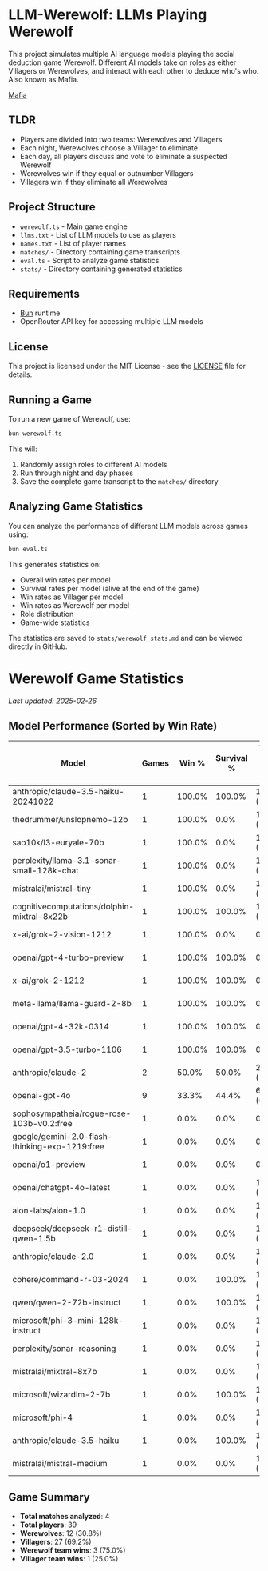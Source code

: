 # LLM-Werewolf: LLMs Playing Werewolf

This project simulates multiple AI language models playing the social deduction game Werewolf. Different AI models take on roles as either Villagers or Werewolves, and interact with each other to deduce who's who. Also known as Mafia.

[Mafia](https://en.wikipedia.org/wiki/Mafia_(party_game))

## TLDR

- Players are divided into two teams: Werewolves and Villagers
- Each night, Werewolves choose a Villager to eliminate
- Each day, all players discuss and vote to eliminate a suspected Werewolf
- Werewolves win if they equal or outnumber Villagers
- Villagers win if they eliminate all Werewolves

## Project Structure

- `werewolf.ts` - Main game engine
- `llms.txt` - List of LLM models to use as players
- `names.txt` - List of player names
- `matches/` - Directory containing game transcripts
- `eval.ts` - Script to analyze game statistics
- `stats/` - Directory containing generated statistics

## Requirements

- [Bun](https://bun.sh/) runtime
- OpenRouter API key for accessing multiple LLM models

## License

This project is licensed under the MIT License - see the [LICENSE](LICENSE) file for details.

## Running a Game

To run a new game of Werewolf, use:

```bash
bun werewolf.ts
```

This will:
1. Randomly assign roles to different AI models
2. Run through night and day phases
3. Save the complete game transcript to the `matches/` directory

## Analyzing Game Statistics

You can analyze the performance of different LLM models across games using:

```bash
bun eval.ts
```

This generates statistics on:
- Overall win rates per model
- Survival rates per model (alive at the end of the game)
- Win rates as Villager per model
- Win rates as Werewolf per model
- Role distribution
- Game-wide statistics

The statistics are saved to `stats/werewolf_stats.md` and can be viewed directly in GitHub.

<!-- begin stats -->
# Werewolf Game Statistics

*Last updated: 2025-02-26*

## Model Performance (Sorted by Win Rate)

| Model | Games | Win % | Survival % | Villager Games (% of total) | Villager Win Rate | Werewolf Games (% of total) | Werewolf Win Rate |
|-------|-------|-------|------------|-----------------------------|-------------------|-----------------------------|-------------------|
| anthropic/claude-3.5-haiku-20241022 | 1 | 100.0% | 100.0% | 1 (100.0%) | 100.0% | 0 (0.0%) | 0.0% |
| thedrummer/unslopnemo-12b | 1 | 100.0% | 0.0% | 1 (100.0%) | 100.0% | 0 (0.0%) | 0.0% |
| sao10k/l3-euryale-70b | 1 | 100.0% | 0.0% | 1 (100.0%) | 100.0% | 0 (0.0%) | 0.0% |
| perplexity/llama-3.1-sonar-small-128k-chat | 1 | 100.0% | 0.0% | 1 (100.0%) | 100.0% | 0 (0.0%) | 0.0% |
| mistralai/mistral-tiny | 1 | 100.0% | 0.0% | 1 (100.0%) | 100.0% | 0 (0.0%) | 0.0% |
| cognitivecomputations/dolphin-mixtral-8x22b | 1 | 100.0% | 100.0% | 1 (100.0%) | 100.0% | 0 (0.0%) | 0.0% |
| x-ai/grok-2-vision-1212 | 1 | 100.0% | 0.0% | 0 (0.0%) | 0.0% | 1 (100.0%) | 100.0% |
| openai/gpt-4-turbo-preview | 1 | 100.0% | 100.0% | 0 (0.0%) | 0.0% | 1 (100.0%) | 100.0% |
| x-ai/grok-2-1212 | 1 | 100.0% | 100.0% | 0 (0.0%) | 0.0% | 1 (100.0%) | 100.0% |
| meta-llama/llama-guard-2-8b | 1 | 100.0% | 100.0% | 0 (0.0%) | 0.0% | 1 (100.0%) | 100.0% |
| openai/gpt-4-32k-0314 | 1 | 100.0% | 100.0% | 0 (0.0%) | 0.0% | 1 (100.0%) | 100.0% |
| openai/gpt-3.5-turbo-1106 | 1 | 100.0% | 100.0% | 0 (0.0%) | 0.0% | 1 (100.0%) | 100.0% |
| anthropic/claude-2 | 2 | 50.0% | 50.0% | 2 (100.0%) | 50.0% | 0 (0.0%) | 0.0% |
| openai-gpt-4o | 9 | 33.3% | 44.4% | 6 (66.7%) | 0.0% | 3 (33.3%) | 100.0% |
| sophosympatheia/rogue-rose-103b-v0.2:free | 1 | 0.0% | 0.0% | 0 (0.0%) | 0.0% | 1 (100.0%) | 0.0% |
| google/gemini-2.0-flash-thinking-exp-1219:free | 1 | 0.0% | 0.0% | 0 (0.0%) | 0.0% | 1 (100.0%) | 0.0% |
| openai/o1-preview | 1 | 0.0% | 0.0% | 0 (0.0%) | 0.0% | 1 (100.0%) | 0.0% |
| openai/chatgpt-4o-latest | 1 | 0.0% | 0.0% | 1 (100.0%) | 0.0% | 0 (0.0%) | 0.0% |
| aion-labs/aion-1.0 | 1 | 0.0% | 0.0% | 1 (100.0%) | 0.0% | 0 (0.0%) | 0.0% |
| deepseek/deepseek-r1-distill-qwen-1.5b | 1 | 0.0% | 0.0% | 1 (100.0%) | 0.0% | 0 (0.0%) | 0.0% |
| anthropic/claude-2.0 | 1 | 0.0% | 0.0% | 1 (100.0%) | 0.0% | 0 (0.0%) | 0.0% |
| cohere/command-r-03-2024 | 1 | 0.0% | 100.0% | 1 (100.0%) | 0.0% | 0 (0.0%) | 0.0% |
| qwen/qwen-2-72b-instruct | 1 | 0.0% | 100.0% | 1 (100.0%) | 0.0% | 0 (0.0%) | 0.0% |
| microsoft/phi-3-mini-128k-instruct | 1 | 0.0% | 0.0% | 1 (100.0%) | 0.0% | 0 (0.0%) | 0.0% |
| perplexity/sonar-reasoning | 1 | 0.0% | 0.0% | 1 (100.0%) | 0.0% | 0 (0.0%) | 0.0% |
| mistralai/mixtral-8x7b | 1 | 0.0% | 0.0% | 1 (100.0%) | 0.0% | 0 (0.0%) | 0.0% |
| microsoft/wizardlm-2-7b | 1 | 0.0% | 100.0% | 1 (100.0%) | 0.0% | 0 (0.0%) | 0.0% |
| microsoft/phi-4 | 1 | 0.0% | 0.0% | 1 (100.0%) | 0.0% | 0 (0.0%) | 0.0% |
| anthropic/claude-3.5-haiku | 1 | 0.0% | 100.0% | 1 (100.0%) | 0.0% | 0 (0.0%) | 0.0% |
| mistralai/mistral-medium | 1 | 0.0% | 0.0% | 1 (100.0%) | 0.0% | 0 (0.0%) | 0.0% |

## Game Summary

- **Total matches analyzed**: 4
- **Total players**: 39
- **Werewolves**: 12 (30.8%)
- **Villagers**: 27 (69.2%)
- **Werewolf team wins**: 3 (75.0%)
- **Villager team wins**: 1 (25.0%)

<!-- end stats -->
